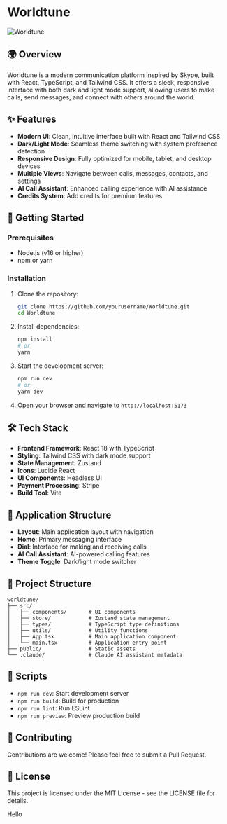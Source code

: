# Worldtune

![Worldtune](https://images.unsplash.com/photo-1516280440614-37939bbacd81?ixlib=rb-4.0.3&auto=format&fit=crop&w=1200&q=80)

## 🌍 Overview

Worldtune is a modern communication platform inspired by Skype, built with React, TypeScript, and Tailwind CSS. It offers a sleek, responsive interface with both dark and light mode support, allowing users to make calls, send messages, and connect with others around the world.

## ✨ Features

- **Modern UI**: Clean, intuitive interface built with React and Tailwind CSS
- **Dark/Light Mode**: Seamless theme switching with system preference detection
- **Responsive Design**: Fully optimized for mobile, tablet, and desktop devices
- **Multiple Views**: Navigate between calls, messages, contacts, and settings
- **AI Call Assistant**: Enhanced calling experience with AI assistance
- **Credits System**: Add credits for premium features

## 🚀 Getting Started

### Prerequisites

- Node.js (v16 or higher)
- npm or yarn

### Installation

1. Clone the repository:
   ```bash
   git clone https://github.com/yourusername/Worldtune.git
   cd Worldtune
   ```

2. Install dependencies:
   ```bash
   npm install
   # or
   yarn
   ```

3. Start the development server:
   ```bash
   npm run dev
   # or
   yarn dev
   ```

4. Open your browser and navigate to `http://localhost:5173`

## 🛠️ Tech Stack

- **Frontend Framework**: React 18 with TypeScript
- **Styling**: Tailwind CSS with dark mode support
- **State Management**: Zustand
- **Icons**: Lucide React
- **UI Components**: Headless UI
- **Payment Processing**: Stripe
- **Build Tool**: Vite

## 📱 Application Structure

- **Layout**: Main application layout with navigation
- **Home**: Primary messaging interface
- **Dial**: Interface for making and receiving calls
- **AI Call Assistant**: AI-powered calling features
- **Theme Toggle**: Dark/light mode switcher

## 🧩 Project Structure

```
worldtune/
├── src/
│   ├── components/       # UI components
│   ├── store/            # Zustand state management
│   ├── types/            # TypeScript type definitions
│   ├── utils/            # Utility functions
│   ├── App.tsx           # Main application component
│   └── main.tsx          # Application entry point
├── public/               # Static assets
└── .claude/              # Claude AI assistant metadata
```

## 📝 Scripts

- `npm run dev`: Start development server
- `npm run build`: Build for production
- `npm run lint`: Run ESLint
- `npm run preview`: Preview production build

## 🤝 Contributing

Contributions are welcome! Please feel free to submit a Pull Request.

## 📄 License

This project is licensed under the MIT License - see the LICENSE file for details. 

Hello 
